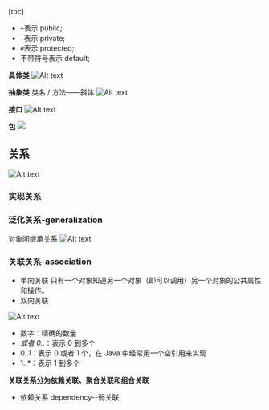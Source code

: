 [toc]

- `+`表示 public;
- `-`表示 private;
- `#`表示 protected;
- 不带符号表示 default;

**具体类**
![Alt text](https://pic4.zhimg.com/80/v2-71b22158f5b09dffa57a123d72ec4653_720w.webp)

**抽象类**
类名 / 方法——斜体
![Alt text](https://pic2.zhimg.com/80/v2-5c69cd9ff703377f7bbf37cee8199451_720w.webp)

**接口**
![Alt text](https://pic2.zhimg.com/80/v2-e39bdff5514c38e7797848372ac51365_720w.webp)

**包**
![ ](https://pic3.zhimg.com/80/v2-b421c9c15219feba7dd9cf7681070682_720w.webp)

## 关系

![Alt text](https://pic4.zhimg.com/80/v2-e6a48521352fff8270e753ea4a79d9fb_720w.webp)

### 实现关系

### 泛化关系-generalization

对象间继承关系
![Alt text](https://pic1.zhimg.com/80/v2-616c153ec74d496a811ac50c83c3653c_720w.webp)

### 关联关系-association

- 单向关联
  只有一个对象知道另一个对象（即可以调用）另一个对象的公共属性和操作。
- 双向关联

![Alt text](https://pic4.zhimg.com/80/v2-3f331f3dc075abb4215413014688638f_720w.webp)

- 数字：精确的数量
- _或者 0.._：表示 0 到多个
- 0..1：表示 0 或者 1 个，在 Java 中经常用一个空引用来实现
- 1..\*：表示 1 到多个

**关联关系分为依赖关联、聚合关联和组合关联**

- 依赖关系 dependency--弱关联
